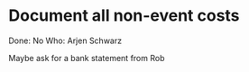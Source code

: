 # Document all non-event costs

Done: No
Who: Arjen Schwarz

Maybe ask for a bank statement from Rob
